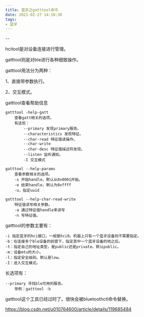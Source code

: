 ```yaml
---
title: 蓝牙之gatttool命令
date: 2021-02-27 14:10:30
tags:
- 蓝牙
---
```


--

hcitool是对设备连接进行管理。

gatttool则是对ble进行各种细致操作。

gatttool用法分为两种：

1、直接带参数执行。

2、交互模式。

gatttool查看帮助信息

```
gatttool -help-gatt
	查看gatt相关的选项。
	有这些：
		--primary 发现primary服务。
		--characteristics 发现特征。
		--char-read 特征值读操作。
		--char-write 
		--char-desc 特征值描述符发现。
		--listen 监听通知。
		-I 交互模式
```

```
gatttool --help-params	
	查看参数相关的选项。
	-s 开始handle，默认从0x0001开始。
	-e 结束handle，默认为0xffff
	-u，指定uuid
```

```
gatttool --help-char-read-write  
	特征值读写相关参数。
	-a 通过特征值handle来读写
	-n 写特征值。
```



gatttool的参数主要有：

```
-i 指定蓝牙的hci接口，一般是hci0。机器上只有一个蓝牙设备则不需要指定。
-b：在连接多个ble设备的前提下，指定其中一个蓝牙设备的地之后。
-t：指定自己的地址类型，是public还是private。默认public。
-m：设备mtu的大小。
-l：指定安全级别。默认是low。
-I：进入交互模式。
```

长选项有：

```
--primary 寻找ble可用的服务。
	举例：gatttool -b 
```



gatttool这个工具已经过时了。很快会被bluetoothctl命令替换。



https://blog.csdn.net/u010764600/article/details/119685484

